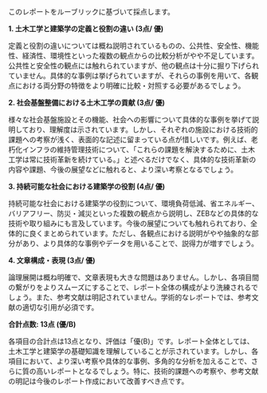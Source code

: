 このレポートをルーブリックに基づいて採点します。

**1. 土木工学と建築学の定義と役割の違い (3点/ 優)**

定義と役割の違いについては概ね説明されているものの、公共性、安全性、機能性、経済性、環境性といった複数の観点からの比較分析がやや不足しています。公共性と安全性の観点には触れられていますが、他の観点は十分に掘り下げられていません。具体的な事例は挙げられていますが、それらの事例を用いて、各観点における両分野の特徴をより明確に比較・対照する必要があるでしょう。

**2. 社会基盤整備における土木工学の貢献 (3点/ 優)**

様々な社会基盤施設とその機能、社会への影響について具体的な事例を挙げて説明しており、理解度は示されています。しかし、それぞれの施設における技術的課題への考察が浅く、表面的な記述に留まっている点が惜しいです。例えば、老朽化インフラの維持管理技術について、「これらの課題を解決するために、土木工学は常に技術革新を続けている。」と述べるだけでなく、具体的な技術革新の内容や課題、今後の展望などに触れると、より深い考察となるでしょう。

**3. 持続可能な社会における建築学の役割 (4点/ 優)**

持続可能な社会における建築学の役割について、環境負荷低減、省エネルギー、バリアフリー、防災・減災といった複数の観点から説明し、ZEBなどの具体的な技術や取り組みにも言及しています。今後の展望についても触れられており、全体的に良くまとめられています。ただし、各観点における説明がやや抽象的な部分があり、より具体的な事例やデータを用いることで、説得力が増すでしょう。

**4. 文章構成・表現 (3点/ 優)**

論理展開は概ね明確で、文章表現も大きな問題はありません。しかし、各項目間の繋がりをよりスムーズにすることで、レポート全体の構成がより洗練されるでしょう。また、参考文献は明記されていません。学術的なレポートでは、参考文献の適切な引用が必須です。

**合計点数: 13点 (優/B)**

各項目の合計点は13点となり、評価は「優(B)」です。レポート全体としては、土木工学と建築学の基礎知識を理解していることが示されています。しかし、各項目において、より深い考察や具体的な事例、多角的な分析を加えることで、さらに質の高いレポートとなるでしょう。特に、技術的課題への考察や、参考文献の明記は今後のレポート作成において改善すべき点です。
